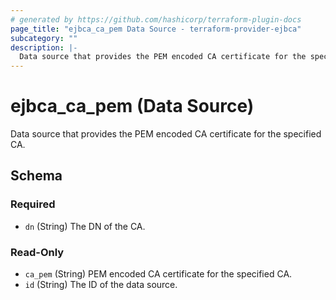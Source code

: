 ```yaml
---
# generated by https://github.com/hashicorp/terraform-plugin-docs
page_title: "ejbca_ca_pem Data Source - terraform-provider-ejbca"
subcategory: ""
description: |-
  Data source that provides the PEM encoded CA certificate for the specified CA.
---
```


# ejbca_ca_pem (Data Source)

Data source that provides the PEM encoded CA certificate for the specified CA.



<!-- schema generated by tfplugindocs -->
## Schema

### Required

- `dn` (String) The DN of the CA.

### Read-Only

- `ca_pem` (String) PEM encoded CA certificate for the specified CA.
- `id` (String) The ID of the data source.


